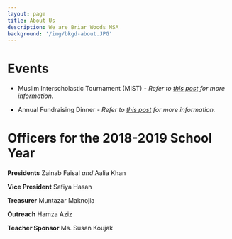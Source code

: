 ```yaml
---
layout: page
title: About Us
description: We are Briar Woods MSA
background: '/img/bkgd-about.JPG'
---
```


# Events

* Muslim Interscholastic Tournament (MIST) - *Refer to <a href="https://bwhs-msa.github.io/site/2018/10/23/mist.html">this post</a> for more information.*

* Annual Fundraising Dinner - *Refer to <a href="https://bwhs-msa.github.io/site/2018/10/23/dinner.html">this post</a> for more information.*

<!--Each year the BWHS MSA hosts a fundraising dinner for a charity. We work together during the years to plan the dinner and is usually hosted in the spring. In the past, we have raised money for <a href="http://www.kindnessbeyondborders.com/" target="_blank">Kindness and Care Beyond Borders</a> and the <a href="http://wish.org/" target="_blank">Make A Wish Foundation</a>.-->
  
# Officers for the 2018-2019 School Year
**Presidents** Zainab Faisal *and* Aalia Khan

**Vice President** Safiya Hasan

**Treasurer** Muntazar Maknojia

**Outreach** Hamza Aziz

**Teacher Sponsor** Ms. Susan Koujak
